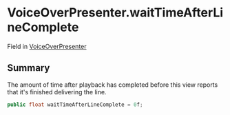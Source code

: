 # VoiceOverPresenter.waitTimeAfterLineComplete

Field in [VoiceOverPresenter](/docs/api/csharp/yarn.unity.voiceoverpresenter.md)

## Summary


The amount of time after playback has completed before this view
reports that it's finished delivering the line.


```csharp
public float waitTimeAfterLineComplete = 0f;
```

